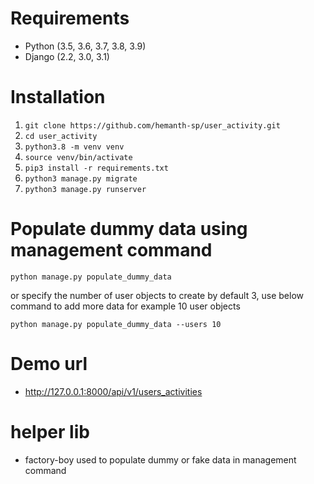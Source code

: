 # Requirements
 - Python (3.5, 3.6, 3.7, 3.8, 3.9)
 - Django (2.2, 3.0, 3.1)

# Installation
1. ```git clone https://github.com/hemanth-sp/user_activity.git```
2. ```cd user_activity```
3. ```python3.8 -m venv venv```
4. ```source venv/bin/activate ```
5. ```pip3 install -r requirements.txt```
6. ```python3 manage.py migrate```
7. ```python3 manage.py runserver```

# Populate dummy data using management command
```python manage.py populate_dummy_data```

or specify the number of user objects to create by default 3, use below command to add more data for example 10 user objects

```python manage.py populate_dummy_data --users 10 ```

# Demo url 

 - http://127.0.0.1:8000/api/v1/users_activities


# helper lib
 - factory-boy used to populate dummy or fake data in management command